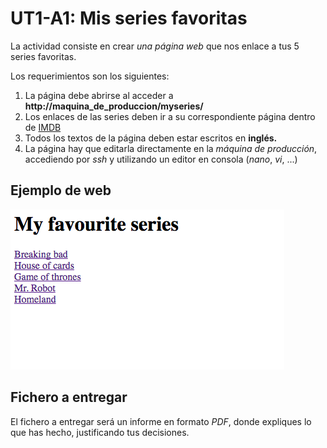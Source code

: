 # UT1-A1: Mis series favoritas

La actividad consiste en crear *una página web* que nos enlace a tus 5 series favoritas.

Los requerimientos son los siguientes:

1. La página debe abrirse al acceder a **http://maquina_de_produccion/myseries/**
2. Los enlaces de las series deben ir a su correspondiente página dentro de [IMDB](http://www.imdb.com/)
3. Todos los textos de la página deben estar escritos en **inglés.**
4. La página hay que editarla directamente en la *máquina de producción*, accediendo por *ssh* y utilizando un editor en consola (*nano*, *vi*, ...)

## Ejemplo de web

![](img/sample.png)

## Fichero a entregar

El fichero a entregar será un informe en formato *PDF*, donde expliques lo que has hecho, justificando tus decisiones.
